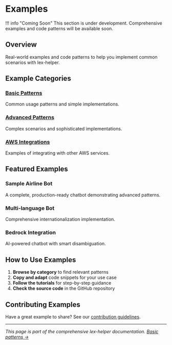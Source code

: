 # Examples

!!! info "Coming Soon"
    This section is under development. Comprehensive examples and code patterns will be available soon.

## Overview

Real-world examples and code patterns to help you implement common scenarios with lex-helper.

## Example Categories

### [Basic Patterns](basic-patterns.md)
Common usage patterns and simple implementations.

### [Advanced Patterns](advanced-patterns.md)
Complex scenarios and sophisticated implementations.

### [AWS Integrations](integration-examples.md)
Examples of integrating with other AWS services.

## Featured Examples

### Sample Airline Bot
A complete, production-ready chatbot demonstrating advanced patterns.

### Multi-language Bot
Comprehensive internationalization implementation.

### Bedrock Integration
AI-powered chatbot with smart disambiguation.

## How to Use Examples

1. **Browse by category** to find relevant patterns
2. **Copy and adapt** code snippets for your use case
3. **Follow the tutorials** for step-by-step guidance
4. **Check the source code** in the GitHub repository

## Contributing Examples

Have a great example to share? See our [contribution guidelines](../CONTRIBUTING.md).

---

*This page is part of the comprehensive lex-helper documentation. [Basic patterns →](basic-patterns.md)*
